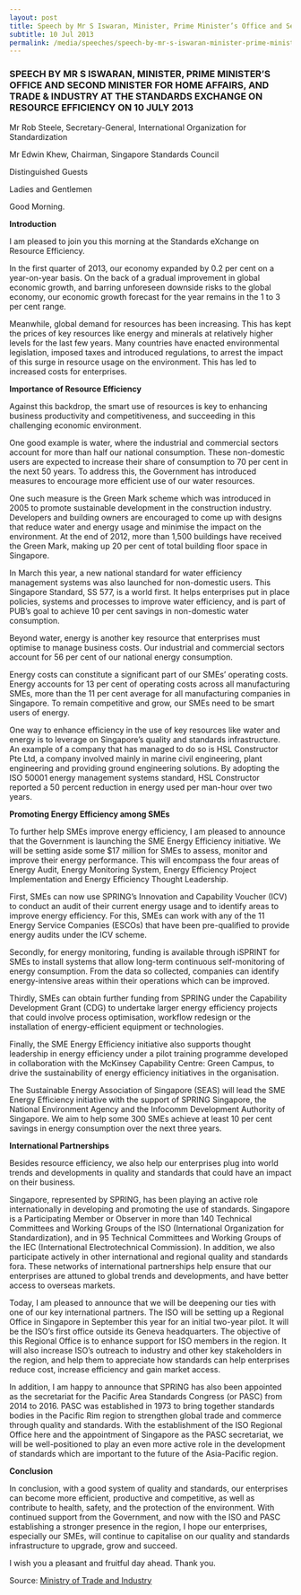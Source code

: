 ```yaml
---
layout: post
title: Speech by Mr S Iswaran, Minister, Prime Minister’s Office and Second Minister for Home Affairs, and Trade & Industry at the Standards eXchange on Resource Efficiency on 10 July 2013
subtitle: 10 Jul 2013
permalink: /media/speeches/speech-by-mr-s-iswaran-minister-prime-minister-s-office-and-second-minister-for-home-affairs-and-trade-industry-at-the-standards-exchange-on-resource-efficiency-on-10-july-2013
---
```


### SPEECH BY MR S ISWARAN, MINISTER, PRIME MINISTER’S OFFICE AND SECOND MINISTER FOR HOME AFFAIRS, AND TRADE & INDUSTRY AT THE STANDARDS EXCHANGE ON RESOURCE EFFICIENCY ON 10 JULY 2013

Mr Rob Steele, Secretary-General, International Organization for Standardization

Mr Edwin Khew, Chairman, Singapore Standards Council

Distinguished Guests

Ladies and Gentlemen

Good Morning.

**Introduction**

I am pleased to join you this morning at the Standards eXchange on Resource Efficiency.

In the first quarter of 2013, our economy expanded by 0.2 per cent on a year-on-year basis. On the back of a gradual improvement in global economic growth, and barring unforeseen downside risks to the global economy, our economic growth forecast for the year remains in the 1 to 3 per cent range.

Meanwhile, global demand for resources has been increasing. This has kept the prices of key resources like energy and minerals at relatively higher levels for the last few years. Many countries have enacted environmental legislation, imposed taxes and introduced regulations, to arrest the impact of this surge in resource usage on the environment. This has led to increased costs for enterprises.

**Importance of Resource Efficiency**

Against this backdrop, the smart use of resources is key to enhancing business productivity and competitiveness, and succeeding in this challenging economic environment.

One good example is water, where the industrial and commercial sectors account for more than half our national consumption. These non-domestic users are expected to increase their share of consumption to 70 per cent in the next 50 years. To address this, the Government has introduced measures to encourage more efficient use of our water resources.

One such measure is the Green Mark scheme which was introduced in 2005 to promote sustainable development in the construction industry. Developers and building owners are encouraged to come up with designs that reduce water and energy usage and minimise the impact on the environment. At the end of 2012, more than 1,500 buildings have received the Green Mark, making up 20 per cent of total building floor space in Singapore.

In March this year, a new national standard for water efficiency management systems was also launched for non-domestic users. This Singapore Standard, SS 577, is a world first. It helps enterprises put in place policies, systems and processes to improve water efficiency, and is part of PUB’s goal to achieve 10 per cent savings in non-domestic water consumption.

Beyond water, energy is another key resource that enterprises must optimise to manage business costs. Our industrial and commercial sectors account for 56 per cent of our national energy consumption.

Energy costs can constitute a significant part of our SMEs’ operating costs. Energy accounts for 13 per cent of operating costs across all manufacturing SMEs, more than the 11 per cent average for all manufacturing companies in Singapore. To remain competitive and grow, our SMEs need to be smart users of energy.

One way to enhance efficiency in the use of key resources like water and energy is to leverage on Singapore’s quality and standards infrastructure. An example of a company that has managed to do so is HSL Constructor Pte Ltd, a company involved mainly in marine civil engineering, plant engineering and providing ground engineering solutions. By adopting the ISO 50001 energy management systems standard, HSL Constructor reported a 50 percent reduction in energy used per man-hour over two years.

**Promoting Energy Efficiency among SMEs**

To further help SMEs improve energy efficiency, I am pleased to announce that the Government is launching the SME Energy Efficiency initiative. We will be setting aside some $17 million for SMEs to assess, monitor and improve their energy performance. This will encompass the four areas of Energy Audit, Energy Monitoring System, Energy Efficiency Project Implementation and Energy Efficiency Thought Leadership.

First, SMEs can now use SPRING’s Innovation and Capability Voucher (ICV) to conduct an audit of their current energy usage and to identify areas to improve energy efficiency. For this, SMEs can work with any of the 11 Energy Service Companies (ESCOs) that have been pre-qualified to provide energy audits under the ICV scheme.

Secondly, for energy monitoring, funding is available through iSPRINT for SMEs to install systems that allow long-term continuous self-monitoring of energy consumption. From the data so collected, companies can identify energy-intensive areas within their operations which can be improved.

Thirdly, SMEs can obtain further funding from SPRING under the Capability Development Grant (CDG) to undertake larger energy efficiency projects that could involve process optimisation, workflow redesign or the installation of energy-efficient equipment or technologies.

Finally, the SME Energy Efficiency initiative also supports thought leadership in energy efficiency under a pilot training programme developed in collaboration with the McKinsey Capability Centre: Green Campus, to drive the sustainability of energy efficiency initiatives in the organisation.

The Sustainable Energy Association of Singapore (SEAS) will lead the SME Energy Efficiency initiative with the support of SPRING Singapore, the National Environment Agency and the Infocomm Development Authority of Singapore. We aim to help some 300 SMEs achieve at least 10 per cent savings in energy consumption over the next three years.

**International Partnerships**

Besides resource efficiency, we also help our enterprises plug into world trends and developments in quality and standards that could have an impact on their business.

Singapore, represented by SPRING, has been playing an active role internationally in developing and promoting the use of standards. Singapore is a Participating Member or Observer in more than 140 Technical Committees and Working Groups of the ISO (International Organization for Standardization), and in 95 Technical Committees and Working Groups of the IEC (International Electrotechnical Commission). In addition, we also participate actively in other international and regional quality and standards fora. These networks of international partnerships help ensure that our enterprises are attuned to global trends and developments, and have better access to overseas markets.

Today, I am pleased to announce that we will be deepening our ties with one of our key international partners. The ISO will be setting up a Regional Office in Singapore in September this year for an initial two-year pilot. It will be the ISO’s first office outside its Geneva headquarters. The objective of this Regional Office is to enhance support for ISO members in the region. It will also increase ISO’s outreach to industry and other key stakeholders in the region, and help them to appreciate how standards can help enterprises reduce cost, increase efficiency and gain market access.

In addition, I am happy to announce that SPRING has also been appointed as the secretariat for the Pacific Area Standards Congress (or PASC) from 2014 to 2016. PASC was established in 1973 to bring together standards bodies in the Pacific Rim region to strengthen global trade and commerce through quality and standards. With the establishment of the ISO Regional Office here and the appointment of Singapore as the PASC secretariat, we will be well-positioned to play an even more active role in the development of standards which are important to the future of the Asia-Pacific region.

**Conclusion**

In conclusion, with a good system of quality and standards, our enterprises can become more efficient, productive and competitive, as well as contribute to health, safety, and the protection of the environment. With continued support from the Government, and now with the ISO and PASC establishing a stronger presence in the region, I hope our enterprises, especially our SMEs, will continue to capitalise on our quality and standards infrastructure to upgrade, grow and succeed.

I wish you a pleasant and fruitful day ahead. Thank you.

Source: [<a href="https://www.mti.gov.sg/" target="_blank">Ministry of Trade and Industry</a>](https://www.mti.gov.sg/)